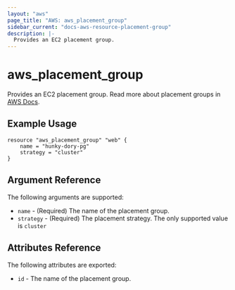 ```yaml
---
layout: "aws"
page_title: "AWS: aws_placement_group"
sidebar_current: "docs-aws-resource-placement-group"
description: |-
  Provides an EC2 placement group.
---
```


# aws\_placement\_group

Provides an EC2 placement group. Read more about placement groups
in [AWS Docs](http://docs.aws.amazon.com/AWSEC2/latest/UserGuide/placement-groups.html).

## Example Usage

```
resource "aws_placement_group" "web" {
    name = "hunky-dory-pg"
    strategy = "cluster"
}
```

## Argument Reference

The following arguments are supported:

* `name` - (Required) The name of the placement group.
* `strategy` - (Required) The placement strategy. The only supported value is `cluster`

## Attributes Reference

The following attributes are exported:

* `id` - The name of the placement group.
